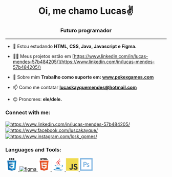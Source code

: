 <h1 align="center">Oi, me chamo Lucas✌️</h1>
<h3 align="center">Futuro programador</h3><hr>

- 🌱 Estou estudando **HTML, CSS, Java, Javascript e Figma.**

- 👨‍💻 Meus projetos estão em [https://www.linkedin.com/in/lucas-mendes-57b484205/](https://www.linkedin.com/in/lucas-mendes-57b484205/)

- 💬 Sobre mim **Trabalho como suporte em: www.pokexgames.com**

- 📫 Como me contatar **lucaskayquemendes@hotmail.com**

- 😉 Pronomes: **ele/dele.**

<h3 align="left">Connect with me:</h3>
<p align="left">
<a href="https://linkedin.com/in/lucas-mendes-57b484205/" target="blank"><img align="center" src="https://raw.githubusercontent.com/rahuldkjain/github-profile-readme-generator/master/src/images/icons/Social/linked-in-alt.svg" alt="https://www.linkedin.com/in/lucas-mendes-57b484205/" height="30" width="40" /></a>
<a href="https://fb.com/luscakayque/" target="blank"><img align="center" src="https://raw.githubusercontent.com/rahuldkjain/github-profile-readme-generator/master/src/images/icons/Social/facebook.svg" alt="https://www.facebook.com/luscakayque/" height="30" width="40" /></a>
<a href="https://instagram.com/lcsk_gomes/" target="blank"><img align="center" src="https://raw.githubusercontent.com/rahuldkjain/github-profile-readme-generator/master/src/images/icons/Social/instagram.svg" alt="https://www.instagram.com/lcsk_gomes/" height="30" width="40" /></a>
</p>

<h3 align="left">Languages and Tools:</h3>
<p align="left"> <a href="https://www.w3schools.com/css/" target="_blank" rel="noreferrer"> <img src="https://raw.githubusercontent.com/devicons/devicon/master/icons/css3/css3-original-wordmark.svg" alt="css3" width="40" height="40"/> </a> <a href="https://www.figma.com/" target="_blank" rel="noreferrer"> <img src="https://www.vectorlogo.zone/logos/figma/figma-icon.svg" alt="figma" width="40" height="40"/> </a> <a href="https://www.w3.org/html/" target="_blank" rel="noreferrer"> <img src="https://raw.githubusercontent.com/devicons/devicon/master/icons/html5/html5-original-wordmark.svg" alt="html5" width="40" height="40"/> </a> <a href="https://www.java.com" target="_blank" rel="noreferrer"> <img src="https://raw.githubusercontent.com/devicons/devicon/master/icons/java/java-original.svg" alt="java" width="40" height="40"/> </a> <a href="https://developer.mozilla.org/en-US/docs/Web/JavaScript" target="_blank" rel="noreferrer"> <img src="https://raw.githubusercontent.com/devicons/devicon/master/icons/javascript/javascript-original.svg" alt="javascript" width="40" height="40"/> </a> <a href="https://www.photoshop.com/en" target="_blank" rel="noreferrer"> <img src="https://raw.githubusercontent.com/devicons/devicon/master/icons/photoshop/photoshop-line.svg" alt="photoshop" width="40" height="40"/> </a> </p>
